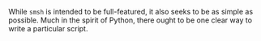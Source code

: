 While `smsh` is intended to be full-featured, it also seeks to
be as simple as possible.
Much in the spirit of Python, there ought to be one clear way to write
a particular script.